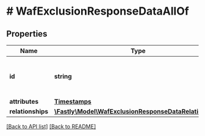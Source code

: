 # # WafExclusionResponseDataAllOf

## Properties

Name | Type | Description | Notes
------------ | ------------- | ------------- | -------------
**id** | **string** | Alphanumeric string identifying a WAF exclusion. | [optional] [readonly] 
**attributes** | [**Timestamps**](Timestamps.md) |  | [optional] 
**relationships** | [**\Fastly\Model\WafExclusionResponseDataRelationships**](WafExclusionResponseDataRelationships.md) |  | [optional] 


[[Back to API list]](../../README.md#endpoints) [[Back to README]](../../README.md)
